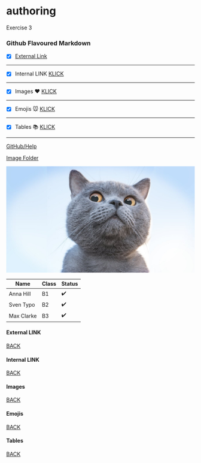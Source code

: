 # authoring
Exercise 3

### Github Flavoured Markdown

- [x] [External Link](#external-link)
--- 

- [x] Internal LINK [KLICK](#internal-link)
---

- [x] Images :heart: [KLICK](#images)
---

- [x] Emojis :mouse: [KLICK](#emojis)
---

- [x] Tables :books: [KLICK](#tables)
---


[GitHub/Help](https://help.github.com/en) 

[Image Folder](https://github.com/Sara-Bexx/authoring/tree/master/Images)

![Image](https://github.com/Sara-Bexx/authoring/blob/master/Images/maxresdefault.jpg)


Name | Class | Status
---------|----------|---------
Anna Hill | B1 | :heavy_check_mark: 
Sven Typo| B2 | :heavy_check_mark:
Max Clarke| B3 | :heavy_check_mark:


#### External LINK 
[BACK](#authoring)
#### Internal LINK 
[BACK](#authoring)
#### Images
[BACK](#authoring)
#### Emojis
[BACK](#authoring)
#### Tables
[BACK](#authoring)







